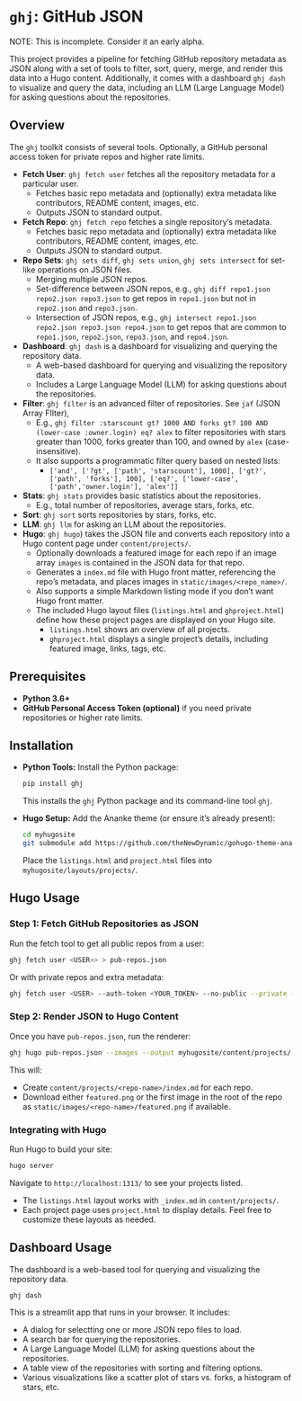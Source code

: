 # `ghj`: GitHub JSON

NOTE: This is incomplete. Consider it an early alpha.

This project provides a pipeline for fetching GitHub repository metadata as JSON
along with a set of tools to filter, sort, query, merge, and render this data into a Hugo
content. Additionally, it comes with a dashboard `ghj dash` to visualize and
query the data, including an LLM (Large Language Model) for asking questions
about the repositories.

## Overview

The `ghj` toolkit consists of several tools. Optionally, a GitHub personal access token for private repos and higher rate limits.

- **Fetch User**: `ghj fetch user` fetches all the repository metadata for a particular user.
  - Fetches basic repo metadata and (optionally) extra metadata like contributors, README content, images, etc.
  - Outputs JSON to standard output.
- **Fetch Repo**: `ghj fetch repo` fetches a single repository’s metadata.
  - Fetches basic repo metadata and (optionally) extra metadata like contributors, README content, images, etc.
  - Outputs JSON to standard output.
- **Repo Sets**: `ghj sets diff`, `ghj sets union`, `ghj sets intersect` for set-like operations on JSON files.
  - Merging multiple JSON repos.
  - Set-difference between JSON repos, e.g., `ghj diff repo1.json repo2.json repo3.json` to get repos in `repo1.json` but not in `repo2.json` and `repo3.json`.
  - Intersection of JSON repos, e.g., `ghj intersect repo1.json repo2.json repo3.json repo4.json` to get repos that are common to `repo1.json`, `repo2.json`, `repo3.json`, and `repo4.json`.
- **Dashboard**: `ghj dash` is a dashboard for visualizing and querying the repository data.
  - A web-based dashboard for querying and visualizing the repository data.
  - Includes a Large Language Model (LLM) for asking questions about the repositories.
- **Filter**: `ghj filter` is an advanced filter of repositories. See `jaf` (JSON Array FIlter),
  - E.g., `ghj filter :starscount gt? 1000 AND forks gt? 100 AND (lower-case :owner.login) eq? alex` to filter repositories with stars greater than 1000, forks greater than 100, and owned by `alex` (case-insensitive).
  - It  also supports a programmatic filter query based on nested lists:
    - `['and', ['?gt', ['path', 'starscount'], 1000], ['gt?', ['path', 'forks'], 100], ['eq?', ['lower-case', ['path','owner.login'], 'alex']]`
- **Stats**: `ghj stats` provides basic statistics about the repositories.
  - E.g., total number of repositories, average stars, forks, etc.
- **Sort**: `ghj sort` sorts repositories by stars, forks, etc.
- **LLM**: `ghj llm` for asking an LLM about the repositories.
- **Hugo**: `ghj hugo`) takes the JSON file and converts each repository into a Hugo content page under `content/projects/`.
  - Optionally downloads a featured image for each repo if an image array `images` is contained in the JSON data for that repo.
  - Generates a `index.md` file with Hugo front matter, referencing the repo’s metadata, and places images in `static/images/<repo_name>/`.
  - Also supports a simple Markdown listing mode if you don’t want Hugo front matter.
  - The included Hugo layout files (`listings.html` and `ghproject.html`) define how these project pages are displayed on your Hugo site.
    - `listings.html` shows an overview of all projects.
    - `ghproject.html` displays a single project’s details, including featured image, links, tags, etc.

## Prerequisites

- **Python 3.6+**
- **GitHub Personal Access Token (optional)** if you need private repositories or higher rate limits.

## Installation

- **Python Tools:** Install the Python package:
  
  ```bash
  pip install ghj
  ```

  This installs the `ghj` Python package and its command-line tool `ghj`.

- **Hugo Setup:** Add the Ananke theme (or ensure it’s already present):

   ```bash
   cd myhugosite
   git submodule add https://github.com/theNewDynamic/gohugo-theme-ananke.git themes/ananke
   ```

   Place the `listings.html` and `project.html` files into `myhugosite/layouts/projects/`.

## Hugo Usage

### Step 1: Fetch GitHub Repositories as JSON

Run the fetch tool to get all public repos from a user:

```bash
ghj fetch user <USER>> > pub-repos.json
```

Or with private repos and extra metadata:

```bash
ghj fetch user <USER> --auth-token <YOUR_TOKEN> --no-public --private --extra > priv-repos.json
```

### Step 2: Render JSON to Hugo Content

Once you have `pub-repos.json`, run the renderer:

```bash
ghj hugo pub-repos.json --images --output myhugosite/content/projects/
```

This will:

- Create `content/projects/<repo-name>/index.md` for each repo.
- Download either `featured.png` or the first image in the root of the repo as `static/images/<repo-name>/featured.png` if available.

### Integrating with Hugo

Run Hugo to build your site:

```bash
hugo server
```

Navigate to `http://localhost:1313/` to see your projects listed.

- The `listings.html` layout works with `_index.md` in `content/projects/`.
- Each project page uses `project.html` to display details. Feel free to customize these layouts as needed.

## Dashboard Usage

The dashboard is a web-based tool for querying and visualizing the repository data.

```bash
ghj dash
```

This is a streamlit app that runs in your browser. It includes:

- A dialog for selectting one or more JSON repo files to load.
- A search bar for querying the repositories.
- A Large Language Model (LLM) for asking questions about the repositories.
- A table view of the repositories with sorting and filtering options.
- Various visualizations like a scatter plot of stars vs. forks, a histogram of stars, etc.
